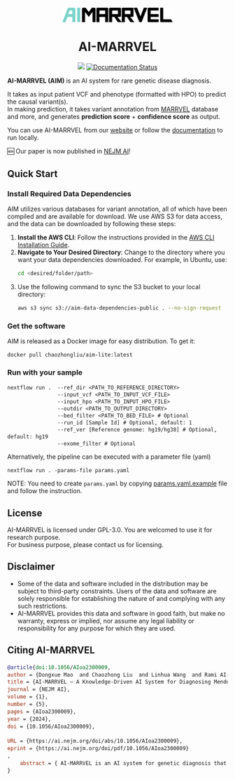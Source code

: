 <p align="center">
  <img width="50%" align="center" src="https://raw.githubusercontent.com/LiuzLab/AI_MARRVEL/main/docs/images/logo.v1.png" alt="logo">
</p>
  <h1 align="center">
  AI-MARRVEL
</h1>

<p align="center">
  <a style="text-decoration:none">
    <img src="https://img.shields.io/badge/AI_MARRVEL-v1.0.1-blue.svg"/>
  </a>
  <a href='https://ai-marrvel.readthedocs.io/en/latest/?badge=latest'>
      <img src='https://readthedocs.org/projects/ai-marrvel/badge/?version=latest' alt='Documentation Status' />
  </a>
</p>

**AI-MARRVEL (AIM)** is an AI system for rare genetic disease diagnosis.  

It takes as input patient VCF and phenotype (formatted with HPO) to predict the causal variant(s).    
In making prediction, it takes variant annotation from [MARRVEL](https://marrvel.org/) database and more, 
and generates **prediction score** + **confidence score** as output.  


You can use AI-MARRVEL from our [website](https://ai.marrvel.org/) or follow the [documentation](https://ai-marrvel.readthedocs.io/en/latest/) to run locally.
  

:new: Our paper is now published in [NEJM AI](https://ai.nejm.org/doi/full/10.1056/AIoa2300009)!
  

## Quick Start

### Install Required Data Dependencies
AIM utilizes various databases for variant annotation, all of which have been compiled and are available for download. We use AWS S3 for data access, and the data can be downloaded by following these steps:

1. **Install the AWS CLI**: Follow the instructions provided in the [AWS CLI Installation Guide](https://docs.aws.amazon.com/cli/latest/userguide/getting-started-install.html).
2. **Navigate to Your Desired Directory**: Change to the directory where you want your data dependencies downloaded. For example, in Ubuntu, use:
   ```bash
   cd <desired/folder/path>
3. Use the following command to sync the S3 bucket to your local directory:  
    ``` bash
    aws s3 sync s3://aim-data-dependencies-public . --no-sign-request
### Get the software
AIM is released as a Docker image for easy distribution. To get it:
```
docker pull chaozhongliu/aim-lite:latest
```

### Run with your sample
```
nextflow run .  --ref_dir <PATH_TO_REFERENCE_DIRECTORY>
                --input_vcf <PATH_TO_INPUT_VCF_FILE>
                --input_hpo <PATH_TO_INPUT_HPO_FILE>
                --outdir <PATH_TO_OUTPUT_DIRECTORY>
                --bed_filter <PATH_TO_BED_FILE> # Optional
                --run_id [Sample Id] # Optional, default: 1
                --ref_ver [Reference genome: hg19/hg38] # Optional, default: hg19
                --exome_filter # Optional
```

Alternatively, the pipeline can be executed with a parameter file (yaml)
```
nextflow run . -params-file params.yaml
```
NOTE: You need to create `params.yaml` by copying [params.yaml.example](params.yaml.example) file and follow the instruction.

## License
AI-MARRVEL is licensed under GPL-3.0. You are welcomed to use it for research purpose.  
For business purpose, please contact us for licensing.


## Disclaimer
- Some of the data and software included in the distribution may be subject to third-party constraints. Users of the data and software are solely responsible for establishing the nature of and complying with any such restrictions.
- AI-MARRVEL provides this data and software in good faith, but make no warranty, express or implied, nor assume any legal liability or responsibility for any purpose for which they are used.

## Citing AI-MARRVEL

```bibtex
@article{doi:10.1056/AIoa2300009,
author = {Dongxue Mao  and Chaozhong Liu  and Linhua Wang  and Rami AI-Ouran  and Cole Deisseroth  and Sasidhar Pasupuleti  and Seon Young Kim  and Lucian Li  and Jill A. Rosenfeld  and Linyan Meng  and Lindsay C. Burrage  and Michael F. Wangler  and Shinya Yamamoto  and Michael Santana  and Victor Perez  and Priyank Shukla  and Christine M. Eng  and Brendan Lee  and Bo Yuan  and Fan Xia  and Hugo J. Bellen  and Pengfei Liu  and Zhandong Liu },
title = {AI-MARRVEL — A Knowledge-Driven AI System for Diagnosing Mendelian Disorders},
journal = {NEJM AI},
volume = {1},
number = {5},
pages = {AIoa2300009},
year = {2024},
doi = {10.1056/AIoa2300009},

URL = {https://ai.nejm.org/doi/abs/10.1056/AIoa2300009},
eprint = {https://ai.nejm.org/doi/pdf/10.1056/AIoa2300009}
,
    abstract = { AI-MARRVEL is an AI system for genetic diagnosis that improves diagnostic accuracy, surpassing state-of-the-art benchmarked methods. }
}
```
